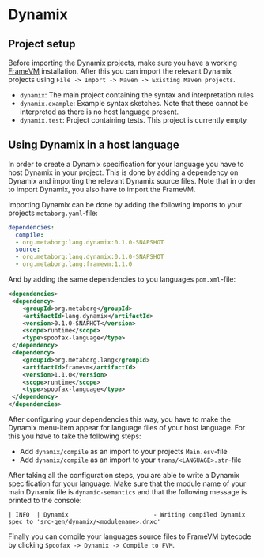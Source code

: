 # Dynamix

## Project setup
Before importing the Dynamix projects, make sure you have a working [FrameVM](https://www.github.com/metaborgcube/framevm) installation.
After this you can import the relevant Dynamix projects using `File -> Import -> Maven -> Existing Maven projects`.
- `dynamix`: The main project containing the syntax and interpretation rules
- `dynamix.example`: Example syntax sketches. Note that these cannot be interpreted as there is no host language present.
- `dynamix.test`: Project containing tests. This project is currently empty

## Using Dynamix in a host language
In order to create a Dynamix specification for your language you have to host Dynamix in your project.
This is done by adding a dependency on Dynamix and importing the relevant Dynamix source files.
Note that in order to import Dynamix, you also have to import the FrameVM.

Importing Dynamix can be done by adding the following imports to your projects `metaborg.yaml`-file:
```yaml
dependencies:
  compile:
  - org.metaborg:lang.dynamix:0.1.0-SNAPSHOT
  source:
  - org.metaborg:lang.dynamix:0.1.0-SNAPSHOT
  - org.metaborg.lang:framevm:1.1.0
```
And by adding the same dependencies to you languages `pom.xml`-file:
```xml
<dependencies>
 <dependency>
 	<groupId>org.metaborg</groupId>
 	<artifactId>lang.dynamix</artifactId>
 	<version>0.1.0-SNAPHOT</version>
 	<scope>runtime</scope>
	<type>spoofax-language</type>
 </dependency>
 <dependency>
 	<groupId>org.metaborg.lang</groupId>
 	<artifactId>framevm</artifactId>
 	<version>1.1.0</version>
 	<scope>runtime</scope>
	<type>spoofax-language</type>
 </dependency>
</dependencies>
```

After configuring your dependencies this way, you have to make the Dynamix menu-item appear for language files of your host language.
For this you have to take the following steps:
- Add `dynamix/compile` as an import to your projects `Main.esv`-file
- Add `dynamix/compile` as an import to your `trans/<LANGUAGE>.str`-file

After taking all the configuration steps, you are able to write a Dynamix specification for your language.
Make sure that the module name of your main Dynamix file is `dynamic-semantics` and that the following message is printed to the console:
```
| INFO  | Dynamix                        - Writing compiled Dynamix spec to 'src-gen/dynamix/<modulename>.dnxc'
```

Finally you can compile your languages source files to FrameVM bytecode by clicking `Spoofax -> Dynamix -> Compile to FVM`.
